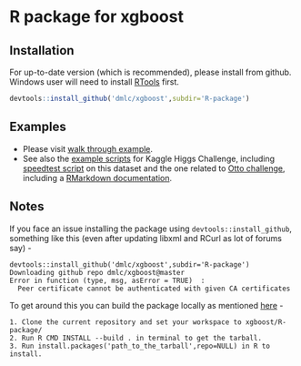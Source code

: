 R package for xgboost
=====================

Installation
------------

For up-to-date version (which is recommended), please install from github. Windows user will need to install [RTools](http://cran.r-project.org/bin/windows/Rtools/) first.

```r
devtools::install_github('dmlc/xgboost',subdir='R-package')
```

Examples
--------

* Please visit [walk through example](demo).
* See also the [example scripts](../demo/kaggle-higgs) for Kaggle Higgs Challenge, including [speedtest script](../demo/kaggle-higgs/speedtest.R) on this dataset and the one related to [Otto challenge](../demo/kaggle-otto), including a [RMarkdown documentation](../demo/kaggle-otto/understandingXGBoostModel.Rmd).

Notes
-----

If you face an issue installing the package using  ```devtools::install_github```, something like this (even after updating libxml and RCurl as lot of forums say) -

```
devtools::install_github('dmlc/xgboost',subdir='R-package')
Downloading github repo dmlc/xgboost@master
Error in function (type, msg, asError = TRUE)  : 
  Peer certificate cannot be authenticated with given CA certificates
```
To get around this you can build the package locally as mentioned [here](https://github.com/dmlc/xgboost/issues/347) - 
```
1. Clone the current repository and set your workspace to xgboost/R-package/
2. Run R CMD INSTALL --build . in terminal to get the tarball.
3. Run install.packages('path_to_the_tarball',repo=NULL) in R to install.
```
